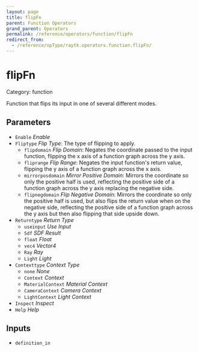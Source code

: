 ```yaml
---
layout: page
title: flipFn
parent: Function Operators
grand_parent: Operators
permalink: /reference/operators/function/flipFn
redirect_from:
  - /reference/opType/raytk.operators.function.flipFn/
---
```


# flipFn

Category: function



Function that flips its input in one of several different modes.

## Parameters

* `Enable` *Enable*
* `Fliptype` *Flip Type*: The type of flipping to apply.
  * `flipdomain` *Flip Domain*: Negates the coordinate passed to the input function, flipping the x axis of a function graph across the y axis.
  * `fliprange` *Flip Range*: Negates the input function's return value, flipping the y axis of a function graph across the x axis.
  * `mirrorposdomain` *Mirror Positive Domain*: Mirrors the coordinate so only the positive half is used, reflecting the positive side of a function graph across the y axis replacing the negative side.
  * `flipnegdomain` *Flip Negative Domain*: Mirrors the coordinate so only the positive half is used, but also flips the return value when on the negative side, reflecting the positive side of a function graph across the y axis but then also flipping that side upside down.
* `Returntype` *Return Type*
  * `useinput` *Use Input*
  * `Sdf` *SDF Result*
  * `float` *Float*
  * `vec4` *Vector4*
  * `Ray` *Ray*
  * `Light` *Light*
* `Contexttype` *Context Type*
  * `none` *None*
  * `Context` *Context*
  * `MaterialContext` *Material Context*
  * `CameraContext` *Camera Context*
  * `LightContext` *Light Context*
* `Inspect` *Inspect*
* `Help` *Help*

## Inputs

* `definition_in`